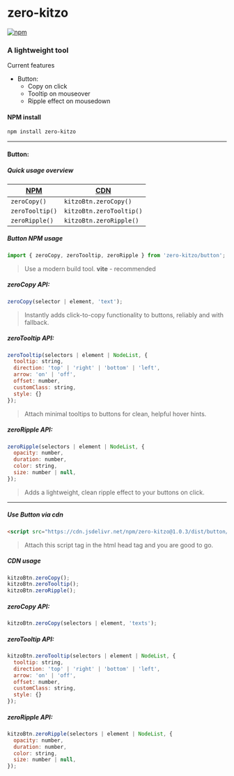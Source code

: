 # zero-kitzo

[![npm](https://img.shields.io/npm/v/zero-kitzo)](https://www.npmjs.com/package/zero-kitzo)

### A lightweight tool

Current features
- Button:
  - Copy on click
  - Tooltip on mouseover
  - Ripple effect on mousedown


#### NPM install

```bash
npm install zero-kitzo
```
***
#### Button:
##### Quick usage overview

| [NPM](#button-npm-usage) | [CDN](#use-button-via-cdn) |
| -------- | -------- |
| `zeroCopy()` | `kitzoBtn.zeroCopy()` |
| `zeroTooltip()` | `kitzoBtn.zeroTooltip()` |
| `zeroRipple()` | `kitzoBtn.zeroRipple()` |
##### Button NPM usage

```javascript
import { zeroCopy, zeroTooltip, zeroRipple } from 'zero-kitzo/button';
```

> Use a modern build tool. **vite** - recommended

##### zeroCopy API:

```javascript
zeroCopy(selector | element, 'text');
```
> Instantly adds click-to-copy functionality to buttons, reliably and with fallback.

##### zeroTooltip API:

```javascript
zeroTooltip(selectors | element | NodeList, {
  tooltip: string,
  direction: 'top' | 'right' | 'bottom' | 'left',
  arrow: 'on' | 'off',
  offset: number,
  customClass: string,
  style: {}
});
```
> Attach minimal tooltips to buttons for clean, helpful hover hints.

##### zeroRipple API:

```javascript
zeroRipple(selectors | element | NodeList, {
  opacity: number,
  duration: number,
  color: string,
  size: number | null,
});
```
> Adds a lightweight, clean ripple effect to your buttons on click.

---

##### Use Button via cdn
```html
<script src="https://cdn.jsdelivr.net/npm/zero-kitzo@1.0.3/dist/button/button.umd.js"></script>
```
> Attach this script tag in the html head tag and you are good to go.

##### CDN usage
```javascript
kitzoBtn.zeroCopy();
kitzoBtn.zeroTooltip();
kitzoBtn.zeroRipple();
```

##### zeroCopy API:

```javascript
kitzoBtn.zeroCopy(selectors | element, 'texts');
```

##### zeroTooltip API:

```javascript
kitzoBtn.zeroTooltip(selectors | element | NodeList, {
  tooltip: string,
  direction: 'top' | 'right' | 'bottom' | 'left',
  arrow: 'on' | 'off',
  offset: number,
  customClass: string,
  style: {}
});
```

##### zeroRipple API:

```javascript
kitzoBtn.zeroRipple(selectors | element | NodeList, {
  opacity: number,
  duration: number,
  color: string,
  size: number | null,
});
```
